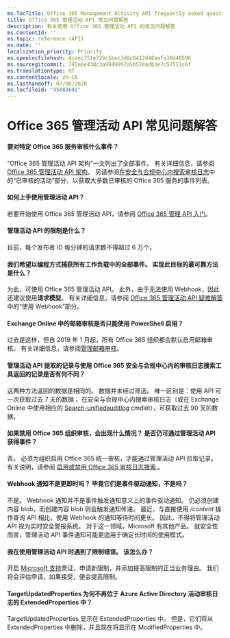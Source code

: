```yaml
---
ms.TocTitle: Office 365 Management Activity API frequently asked questions
title: Office 365 管理活动 API 常见问题解答
description: 有关使用 Office 365 管理活动 API 的常见问题解答
ms.ContentId: ''
ms.topic: reference (API)
ms.date: ''
localization_priority: Priority
ms.openlocfilehash: 4ceec751e72bc5bec3d8c0412d48aafa38d40596
ms.sourcegitcommit: 745a6e43dc3a9849897a5b57eadb3e7c57511c6f
ms.translationtype: HT
ms.contentlocale: zh-CN
ms.lasthandoff: 07/08/2020
ms.locfileid: "45083692"
---
```

# <a name="office-365-management-activity-api-frequently-asked-questions"></a>Office 365 管理活动 API 常见问题解答

#### <a name="what-events-are-audited-for-a-specific-office-365-service"></a>要对特定 Office 365 服务审核什么事件？

“Office 365 管理活动 API 架构”一文列出了全部事件。 有关详细信息，请参阅 [Office 365 管理活动 API 架构](office-365-management-activity-api-schema.md)。 另请参阅[在安全与合规中心内搜索审核日志](https://docs.microsoft.com/office365/securitycompliance/search-the-audit-log-in-security-and-compliance#audited-activities)中的“已审核的活动”部分，以获取大多数已审核的 Office 365 服务的事件列表。

#### <a name="how-do-i-onboard-to-the-management-activity-api"></a>如何上手使用管理活动 API？

若要开始使用 Office 365 管理活动 API，请参阅 [Office 365 管理 API 入门](get-started-with-office-365-management-apis.md)。
 
#### <a name="what-is-the-throttling-limit-for-the--management-activity-api"></a>管理活动 API 的限制是什么？

目前，每个发布者 ID 每分钟的请求数不得超过 6 万个。 

#### <a name="we-want-to-programmatically-capture-all-events-in-all-workloads-what-is-the-most-reliable-way-to-do-this"></a>我们希望以编程方式捕获所有工作负载中的全部事件。 实现此目标的最可靠方法是什么？

为此，可使用 Office 365 管理活动 API。 此外，由于无法使用 Webhook，因此还建议使用**请求模型**。 有关详细信息，请参阅 [Office 365 管理活动 API 疑难解答](troubleshooting-the-office-365-management-activity-api.md#using-webhooks)中的“使用 Webhook”部分。

#### <a name="is-it-true-that-mailbox-auditing-in-exchange-online-can-only-be-enabled-by-using-powershell"></a>Exchange Online 中的邮箱审核是否只能使用 PowerShell 启用？

过去是这样，但自 2019 年 1 月起，所有 Office 365 组织都会默认启用邮箱审核。 有关详细信息，请参阅[管理邮箱审核](https://docs.microsoft.com/office365/securitycompliance/enable-mailbox-auditing)。

#### <a name="are-there-any-differences-in-the-records-that-are-fetched-by-the-management-activity-api-versus-the-records-that-are-returned-by-using-the-audit-log-search-tool-in-the-office-365-security--compliance-center"></a>管理活动 API 提取的记录与使用 Office 365 安全与合规中心内的审核日志搜索工具返回的记录是否有何不同？

这两种方法返回的数据是相同的。 数据并未经过筛选。 唯一区别是：使用 API 可一次获取过去 7 天的数据； 在安全与合规中心内搜索审核日志（或在 Exchange Online 中使用相应的 [Search-unifiedauditlog](https://docs.microsoft.com/powershell/module/exchange/policy-and-compliance-audit/search-unifiedauditlog) cmdlet），可获取过去 90 天的数据。 

#### <a name="what-happens-if-i-disable-auditing-for-my-office-365-organization-will-i-still-get-events-via-the-management-activity-api"></a>如果禁用 Office 365 组织审核，会出现什么情况？ 是否仍可通过管理活动 API 获得事件？

否。 必须为组织启用 Office 365 统一审核，才能通过管理活动 API 拉取记录。 有关说明，请参阅 [ 启用或禁用 Office 365 审核日志搜索 ](https://docs.microsoft.com/office365/securitycompliance/turn-audit-log-search-on-or-off)。

#### <a name="arent-webhook-notifications-more-immediate-after-all-arent-they-event-driven"></a>Webhook 通知不是更即时吗？ 毕竟它们是事件驱动通知，不是吗？

不是。 Webhook 通知并不是事件触发通知意义上的事件驱动通知。 仍必须创建内容 blob，而创建内容 blob 则会触发通知传递。 最近，与直接使用 */content* 操作查询 API 相比，使用 Webhook 的通知等待时间更长。 因此，不得将管理活动 API 视为实时安全警报系统。 对于这一领域，Microsoft 有其他产品。 就安全性而言，管理活动 API 事件通知可能更适用于确定长时间的使用模式。

#### <a name="im-encountering-a-throttling-error-in-the-management-activity-api-what-should-i-do"></a>我在使用管理活动 API 时遇到了限制错误。 该怎么办？

开启 [Microsoft 支持](https://support.office.com/article/contact-support-for-business-products-admin-help-32a17ca7-6fa0-4870-8a8d-e25ba4ccfd4b#ID0EAADAAA=online)票证，申请新限制，并添加提高限制的正当业务理由。 我们将会评估申请，如果接受，便会提高限制。

#### <a name="why-are-targetupdatedproperties-no-longer-in-extendedproperties-in-the-audit-logs-for-azure-active-directory-activities"></a>TargetUpdatedProperties 为何不再位于 Azure Active Directory 活动审核日志的 ExtendedProperties 中？

TargetUpdatedProperties 显示在 ExtendedProperties 中。 但是，它们将从 ExtendedProperties 中删除，并且现在将显示在 ModifiedProperties 中。
